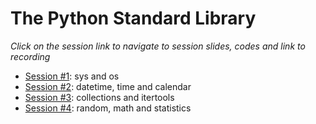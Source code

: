 # The Python Standard Library

*Click on the session link to navigate to session slides, codes and link to recording*

* [Session #1](Session%201%20-%20sys,%20os%20modules): sys and os 
* [Session #2](Session%202%20-%20time,%20datetime,%20calendar%20modules): datetime, time and calendar
* [Session #3](Session%203%20-%20collections,%20itertools%20modules): collections and itertools
* [Session #4](): random, math and statistics